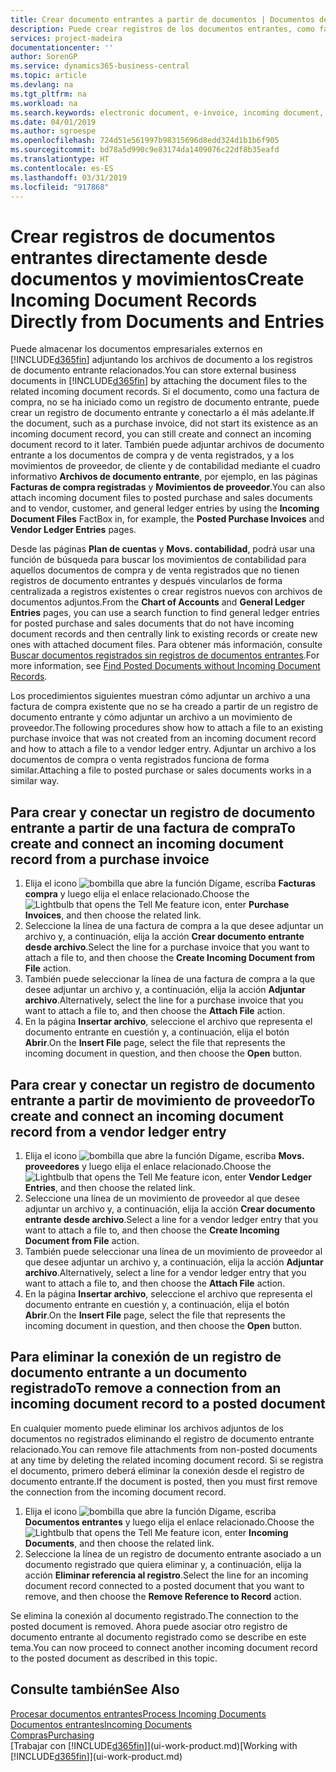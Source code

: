 ```yaml
---
title: Crear documento entrantes a partir de documentos | Documentos de Microsoft
description: Puede crear registros de los documentos entrantes, como facturas electrónicas, y administrar las tareas de OCR, comercio electrónico e intercambio de documentos.
services: project-madeira
documentationcenter: ''
author: SorenGP
ms.service: dynamics365-business-central
ms.topic: article
ms.devlang: na
ms.tgt_pltfrm: na
ms.workload: na
ms.search.keywords: electronic document, e-invoice, incoming document, OCR, ecommerce, document exchange, import invoice
ms.date: 04/01/2019
ms.author: sgroespe
ms.openlocfilehash: 724d51e561997b98315696d8edd324d1b1b6f905
ms.sourcegitcommit: bd78a5d990c9e83174da1409076c22df8b35eafd
ms.translationtype: HT
ms.contentlocale: es-ES
ms.lasthandoff: 03/31/2019
ms.locfileid: "917868"
---
```

# <a name="create-incoming-document-records-directly-from-documents-and-entries"></a><span data-ttu-id="bba65-103">Crear registros de documentos entrantes directamente desde documentos y movimientos</span><span class="sxs-lookup"><span data-stu-id="bba65-103">Create Incoming Document Records Directly from Documents and Entries</span></span>
<span data-ttu-id="bba65-104">Puede almacenar los documentos empresariales externos en [!INCLUDE[d365fin](includes/d365fin_md.md)] adjuntando los archivos de documento a los registros de documento entrante relacionados.</span><span class="sxs-lookup"><span data-stu-id="bba65-104">You can store external business documents in [!INCLUDE[d365fin](includes/d365fin_md.md)] by attaching the document files to the related incoming document records.</span></span> <span data-ttu-id="bba65-105">Si el documento, como una factura de compra, no se ha iniciado como un registro de documento entrante, puede crear un registro de documento entrante y conectarlo a él más adelante.</span><span class="sxs-lookup"><span data-stu-id="bba65-105">If the document, such as a purchase invoice, did not start its existence as an incoming document record, you can still create and connect an incoming document record to it later.</span></span> <span data-ttu-id="bba65-106">También puede adjuntar archivos de documento entrante a los documentos de compra y de venta registrados, y a los movimientos de proveedor, de cliente y de contabilidad mediante el cuadro informativo **Archivos de documento entrante**, por ejemplo, en las páginas **Facturas de compra registradas** y **Movimientos de proveedor**.</span><span class="sxs-lookup"><span data-stu-id="bba65-106">You can also attach incoming document files to posted purchase and sales documents and to vendor, customer, and general ledger entries by using the **Incoming Document Files** FactBox in, for example, the **Posted Purchase Invoices** and **Vendor Ledger Entries** pages.</span></span>

<span data-ttu-id="bba65-107">Desde las páginas **Plan de cuentas** y **Movs. contabilidad**, podrá usar una función de búsqueda para buscar los movimientos de contabilidad para aquellos documentos de compra y de venta registrados que no tienen registros de documento entrantes y después vincularlos de forma centralizada a registros existentes o crear registros nuevos con archivos de documentos adjuntos.</span><span class="sxs-lookup"><span data-stu-id="bba65-107">From the **Chart of Accounts** and **General Ledger Entries** pages, you can use a search function to find general ledger entries for posted purchase and sales documents that do not have incoming document records and then centrally link to existing records or create new ones with attached document files.</span></span> <span data-ttu-id="bba65-108">Para obtener más información, consulte [Buscar documentos registrados sin registros de documentos entrantes](across-how-find-posted-documents-without-income-document-records.md).</span><span class="sxs-lookup"><span data-stu-id="bba65-108">For more information, see [Find Posted Documents without Incoming Document Records](across-how-find-posted-documents-without-income-document-records.md).</span></span>

<span data-ttu-id="bba65-109">Los procedimientos siguientes muestran cómo adjuntar un archivo a una factura de compra existente que no se ha creado a partir de un registro de documento entrante y cómo adjuntar un archivo a un movimiento de proveedor.</span><span class="sxs-lookup"><span data-stu-id="bba65-109">The following procedures show how to attach a file to an existing purchase invoice that was not created from an incoming document record and how to attach a file to a vendor ledger entry.</span></span> <span data-ttu-id="bba65-110">Adjuntar un archivo a los documentos de compra o venta registrados funciona de forma similar.</span><span class="sxs-lookup"><span data-stu-id="bba65-110">Attaching a file to posted purchase or sales documents works in a similar way.</span></span>

## <a name="to-create-and-connect-an-incoming-document-record-from-a-purchase-invoice"></a><span data-ttu-id="bba65-111">Para crear y conectar un registro de documento entrante a partir de una factura de compra</span><span class="sxs-lookup"><span data-stu-id="bba65-111">To create and connect an incoming document record from a purchase invoice</span></span>
1. <span data-ttu-id="bba65-112">Elija el icono ![bombilla que abre la función Dígame](media/ui-search/search_small.png "Dígame que desea hacer"), escriba **Facturas compra** y luego elija el enlace relacionado.</span><span class="sxs-lookup"><span data-stu-id="bba65-112">Choose the ![Lightbulb that opens the Tell Me feature](media/ui-search/search_small.png "Tell me what you want to do") icon, enter **Purchase Invoices**, and then choose the related link.</span></span>
2. <span data-ttu-id="bba65-113">Seleccione la línea de una factura de compra a la que desee adjuntar un archivo y, a continuación, elija la acción **Crear documento entrante desde archivo**.</span><span class="sxs-lookup"><span data-stu-id="bba65-113">Select the line for a purchase invoice that you want to attach a file to, and then choose the **Create Incoming Document from File** action.</span></span>
3. <span data-ttu-id="bba65-114">También puede seleccionar la línea de una factura de compra a la que desee adjuntar un archivo y, a continuación, elija la acción **Adjuntar archivo**.</span><span class="sxs-lookup"><span data-stu-id="bba65-114">Alternatively, select the line for a purchase invoice that you want to attach a file to, and then choose the **Attach File** action.</span></span>
4. <span data-ttu-id="bba65-115">En la página **Insertar archivo**, seleccione el archivo que representa el documento entrante en cuestión y, a continuación, elija el botón **Abrir**.</span><span class="sxs-lookup"><span data-stu-id="bba65-115">On the **Insert File** page, select the file that represents the incoming document in question, and then choose the **Open** button.</span></span>

## <a name="to-create-and-connect-an-incoming-document-record-from-a-vendor-ledger-entry"></a><span data-ttu-id="bba65-116">Para crear y conectar un registro de documento entrante a partir de movimiento de proveedor</span><span class="sxs-lookup"><span data-stu-id="bba65-116">To create and connect an incoming document record from a vendor ledger entry</span></span>
1. <span data-ttu-id="bba65-117">Elija el icono ![bombilla que abre la función Dígame](media/ui-search/search_small.png "Dígame que desea hacer"), escriba **Movs. proveedores** y luego elija el enlace relacionado.</span><span class="sxs-lookup"><span data-stu-id="bba65-117">Choose the ![Lightbulb that opens the Tell Me feature](media/ui-search/search_small.png "Tell me what you want to do") icon, enter **Vendor Ledger Entries**, and then choose the related link.</span></span>
2. <span data-ttu-id="bba65-118">Seleccione una línea de un movimiento de proveedor al que desee adjuntar un archivo y, a continuación, elija la acción **Crear documento entrante desde archivo**.</span><span class="sxs-lookup"><span data-stu-id="bba65-118">Select a line for a vendor ledger entry that you want to attach a file to, and then choose the **Create Incoming Document from File** action.</span></span>
3. <span data-ttu-id="bba65-119">También puede seleccionar una línea de un movimiento de proveedor al que desee adjuntar un archivo y, a continuación, elija la acción **Adjuntar archivo**.</span><span class="sxs-lookup"><span data-stu-id="bba65-119">Alternatively, select a line for a vendor ledger entry that you want to attach a file to, and then choose the **Attach File** action.</span></span>
4. <span data-ttu-id="bba65-120">En la página **Insertar archivo**, seleccione el archivo que representa el documento entrante en cuestión y, a continuación, elija el botón **Abrir**.</span><span class="sxs-lookup"><span data-stu-id="bba65-120">On the **Insert File** page, select the file that represents the incoming document in question, and then choose the **Open** button.</span></span>

## <a name="to-remove-a-connection-from-an-incoming-document-record-to-a-posted-document"></a><span data-ttu-id="bba65-121">Para eliminar la conexión de un registro de documento entrante a un documento registrado</span><span class="sxs-lookup"><span data-stu-id="bba65-121">To remove a connection from an incoming document record to a posted document</span></span>
<span data-ttu-id="bba65-122">En cualquier momento puede eliminar los archivos adjuntos de los documentos no registrados eliminando el registro de documento entrante relacionado.</span><span class="sxs-lookup"><span data-stu-id="bba65-122">You can remove file attachments from non-posted documents at any time by deleting the related incoming document record.</span></span> <span data-ttu-id="bba65-123">Si se registra el documento, primero deberá eliminar la conexión desde el registro de documento entrante.</span><span class="sxs-lookup"><span data-stu-id="bba65-123">If the document is posted, then you must first remove the connection from the incoming document record.</span></span>

1. <span data-ttu-id="bba65-124">Elija el icono ![bombilla que abre la función Dígame](media/ui-search/search_small.png "Dígame que desea hacer"), escriba **Documentos entrantes** y luego elija el enlace relacionado.</span><span class="sxs-lookup"><span data-stu-id="bba65-124">Choose the ![Lightbulb that opens the Tell Me feature](media/ui-search/search_small.png "Tell me what you want to do") icon, enter **Incoming Documents**, and then choose the related link.</span></span>
2. <span data-ttu-id="bba65-125">Seleccione la línea de un registro de documento entrante asociado a un documento registrado que quiera eliminar y, a continuación, elija la acción **Eliminar referencia al registro**.</span><span class="sxs-lookup"><span data-stu-id="bba65-125">Select the line for an incoming document record connected to a posted document that you want to remove, and then choose the **Remove Reference to Record** action.</span></span>

<span data-ttu-id="bba65-126">Se elimina la conexión al documento registrado.</span><span class="sxs-lookup"><span data-stu-id="bba65-126">The connection to the posted document is removed.</span></span> <span data-ttu-id="bba65-127">Ahora puede asociar otro registro de documento entrante al documento registrado como se describe en este tema.</span><span class="sxs-lookup"><span data-stu-id="bba65-127">You can now proceed to connect another incoming document record to the posted document as described in this topic.</span></span>

## <a name="see-also"></a><span data-ttu-id="bba65-128">Consulte también</span><span class="sxs-lookup"><span data-stu-id="bba65-128">See Also</span></span>
[<span data-ttu-id="bba65-129">Procesar documentos entrantes</span><span class="sxs-lookup"><span data-stu-id="bba65-129">Process Incoming Documents</span></span>](across-process-income-documents.md)  
[<span data-ttu-id="bba65-130">Documentos entrantes</span><span class="sxs-lookup"><span data-stu-id="bba65-130">Incoming Documents</span></span>](across-income-documents.md)  
[<span data-ttu-id="bba65-131">Compras</span><span class="sxs-lookup"><span data-stu-id="bba65-131">Purchasing</span></span>](purchasing-manage-purchasing.md)  
<span data-ttu-id="bba65-132">[Trabajar con [!INCLUDE[d365fin](includes/d365fin_md.md)]](ui-work-product.md)</span><span class="sxs-lookup"><span data-stu-id="bba65-132">[Working with [!INCLUDE[d365fin](includes/d365fin_md.md)]](ui-work-product.md)</span></span>
